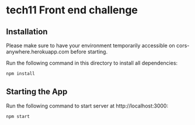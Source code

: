 # tech11 Front end challenge

## Installation

Please make sure to have your environment temporarily accessible on cors-anywhere.herokuapp.com before starting.

Run the following command in this directory to install all dependencies:
```bash
npm install
```

## Starting the App

Run the following command to start server at http://localhost:3000:

```bash
npm start
```
